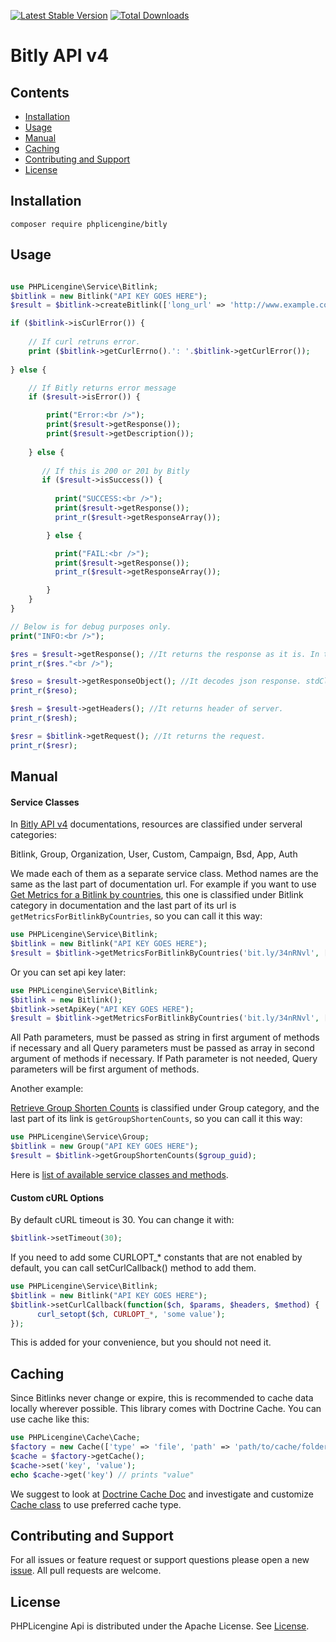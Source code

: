 [![Latest Stable Version](https://poser.pugx.org/phplicengine/bitly/v/stable)](https://packagist.org/packages/phplicengine/bitly)
[![Total Downloads](https://poser.pugx.org/phplicengine/bitly/downloads)](https://packagist.org/packages/phplicengine/bitly)

# Bitly API v4

## Contents
* [Installation](#installation)
* [Usage](#usage)
* [Manual](#manual)
* [Caching](#caching)
* [Contributing and Support](#contributing-and-support)
* [License](#license)

## Installation
```
composer require phplicengine/bitly
```

## Usage
```php

use PHPLicengine\Service\Bitlink;
$bitlink = new Bitlink("API KEY GOES HERE");
$result = $bitlink->createBitlink(['long_url' => 'http://www.example.com']);

if ($bitlink->isCurlError()) {
    
    // If curl retruns error.
    print ($bitlink->getCurlErrno().': '.$bitlink->getCurlError());  
    
} else {

    // If Bitly returns error message
    if ($result->isError()) { 

        print("Error:<br />");
        print($result->getResponse());
        print($result->getDescription());
    
    } else {
    
       // If this is 200 or 201 by Bitly
       if ($result->isSuccess()) {  
        
          print("SUCCESS:<br />");
          print($result->getResponse());
          print_r($result->getResponseArray());

        } else {

          print("FAIL:<br />");
          print($result->getResponse());
          print_r($result->getResponseArray());

        }
    }
}

// Below is for debug purposes only.
print("INFO:<br />");

$res = $result->getResponse(); //It returns the response as it is. In this case in json format
print_r($res."<br />");

$reso = $result->getResponseObject(); //It decodes json response. stdClass object.
print_r($reso);

$resh = $result->getHeaders(); //It returns header of server.
print_r($resh);

$resr = $bitlink->getRequest(); //It returns the request.
print_r($resr);
```

## Manual

#### Service Classes

In [Bitly API v4](https://dev.bitly.com/v4/) documentations, resources are classified under serveral categories:

Bitlink, Group, Organization, User, Custom, Campaign, Bsd, App, Auth

We made each of them as a separate service class. Method names are the same as the last part of documentation url.
For example if you want to use [Get Metrics for a Bitlink by countries](https://dev.bitly.com/v4/#operation/getMetricsForBitlinkByCountries), this one is classified under Bitlink category in documentation and the last part of its url is `getMetricsForBitlinkByCountries`, so you can call it this way:

```php
use PHPLicengine\Service\Bitlink;
$bitlink = new Bitlink("API KEY GOES HERE");
$result = $bitlink->getMetricsForBitlinkByCountries('bit.ly/34nRNvl', ['unit' => 'day', 'units' => -1]);
```

Or you can set api key later:

```php
use PHPLicengine\Service\Bitlink;
$bitlink = new Bitlink();
$bitlink->setApiKey("API KEY GOES HERE");
$result = $bitlink->getMetricsForBitlinkByCountries('bit.ly/34nRNvl', ['unit' => 'day', 'units' => -1]);
```

All Path parameters, must be passed as string in first argument of methods if necessary and all Query parameters must be passed as array in second argument of methods if necessary. If Path parameter is not needed, Query parameters will be first argument of methods.

Another example:

[Retrieve Group Shorten Counts](https://dev.bitly.com/v4/#operation/getGroupShortenCounts) is classified under Group category, and the last part of its link is `getGroupShortenCounts`, so you can call it this way:

```php
use PHPLicengine\Service\Group;
$bitlink = new Group("API KEY GOES HERE");
$result = $bitlink->getGroupShortenCounts($group_guid);
```

Here is [list of available service classes and methods](Services.md).

#### Custom cURL Options

By default cURL timeout is 30. You can change it with:
```php
$bitlink->setTimeout(30);
```

If you need to add some CURLOPT_* constants that are not enabled by default, you can call setCurlCallback() method to add them.

```php
use PHPLicengine\Service\Bitlink;
$bitlink = new Bitlink("API KEY GOES HERE");
$bitlink->setCurlCallback(function($ch, $params, $headers, $method) { 
      curl_setopt($ch, CURLOPT_*, 'some value'); 
}); 
```
This is added for your convenience, but you should not need it.

## Caching
Since Bitlinks never change or expire, this is recommended to cache data locally wherever possible. This library comes with Doctrine Cache. You can use cache like this:
```php
use PHPLicengine\Cache\Cache;
$factory = new Cache(['type' => 'file', 'path' => 'path/to/cache/folder']);
$cache = $factory->getCache();
$cache->set('key', 'value');
echo $cache->get('key') // prints "value"
```
We suggest to look at [Doctrine Cache Doc](https://www.doctrine-project.org/projects/doctrine-cache/en/1.8/index.html) and investigate and customize [Cache class](lib/PHPLicengine/Cache.php) to use preferred cache type.

## Contributing and Support
For all issues or feature request or support questions please open a new [issue](https://github.com/phplicengine/bitly/issues). All pull requests are welcome.

## License
PHPLicengine Api is distributed under the Apache License. See [License](LICENSE).

